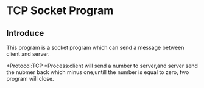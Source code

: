 # TCP Socket Program

## Introduce
This program is a socket program which can send a message between client and server.

 *Protocol:TCP
 *Process:client will send a number to server,and server send the nubmer back which minus one,untill the number is equal to zero, two program will close.
